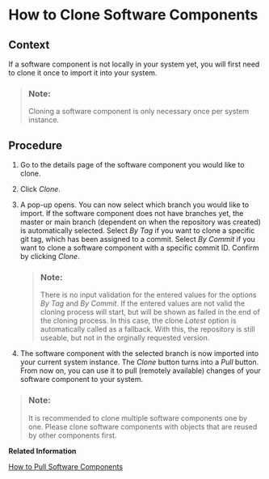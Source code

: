 <!-- loio18564c54f529496ba420d4c83545a2ce -->

# How to Clone Software Components



<a name="loio18564c54f529496ba420d4c83545a2ce__section_q4w_4fj_1mb"/>

## Context

If a software component is not locally in your system yet, you will first need to clone it once to import it into your system.

> ### Note:  
> Cloning a software component is only necessary once per system instance.



<a name="loio18564c54f529496ba420d4c83545a2ce__section_kkv_vfj_1mb"/>

## Procedure

1.  Go to the details page of the software component you would like to clone.

2.  Click *Clone*.

3.  A pop-up opens. You can now select which branch you would like to import. If the software component does not have branches yet, the master or main branch \(dependent on when the repository was created\) is automatically selected. Select *By Tag* if you want to clone a specific git tag, which has been assigned to a commit. Select *By Commit* if you want to clone a software component with a specific commit ID. Confirm by clicking *Clone*.

    > ### Note:  
    > There is no input validation for the entered values for the options *By Tag* and *By Commit*. If the entered values are not valid the cloning process will start, but will be shown as failed in the end of the cloning process. In this case, the clone *Latest* option is automatically called as a fallback. With this, the repository is still useable, but not in the orginally requested version.

4.  The software component with the selected branch is now imported into your current system instance. The *Clone* button turns into a *Pull* button. From now on, you can use it to pull \(remotely available\) changes of your software component to your system.


> ### Note:  
> It is recommended to clone multiple software components one by one. Please clone software components with objects that are reused by other components first.

**Related Information**  


[How to Pull Software Components](how-to-pull-software-components-90b9b9d.md "")

